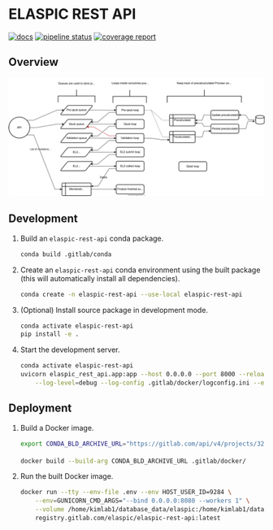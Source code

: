 # ELASPIC REST API

[![docs](https://img.shields.io/badge/docs-v0.2.5-blue.svg)](https://elaspic.gitlab.io/elaspic-rest-api/v0.2.5/)
[![pipeline status](https://gitlab.com/elaspic/elaspic-rest-api/badges/v0.2.5/pipeline.svg)](https://gitlab.com/elaspic/elaspic-rest-api/commits/v0.2.5/)
[![coverage report](https://gitlab.com/elaspic/elaspic-rest-api/badges/v0.2.5/coverage.svg?job=docs)](https://elaspic.gitlab.io/elaspic-rest-api/v0.2.5/htmlcov/)

## Overview

<p align="center">
<img src="docs/_static/workflow-diagram.svg" />
</p>

## Development

1. Build an `elaspic-rest-api` conda package.

    ```bash
    conda build .gitlab/conda
    ```

1. Create an `elaspic-rest-api` conda environment using the built package (this will automatically install all dependencies).

    ```bash
    conda create -n elaspic-rest-api --use-local elaspic-rest-api
    ```

1. (Optional) Install source package in development mode.

    ```bash
    conda activate elaspic-rest-api
    pip install -e .
    ```

1. Start the development server.

    ```bash
    conda activate elaspic-rest-api
    uvicorn elaspic_rest_api.app:app --host 0.0.0.0 --port 8000 --reload \
        --log-level=debug --log-config .gitlab/docker/logconfig.ini --env-file .env
    ```

## Deployment

1. Build a Docker image.

    ```bash
    export CONDA_BLD_ARCHIVE_URL="https://gitlab.com/api/v4/projects/3259401/jobs/artifacts/master/download?job=build"

    docker build --build-arg CONDA_BLD_ARCHIVE_URL .gitlab/docker/
    ```

1. Run the built Docker image.

    ```bash
    docker run --tty --env-file .env --env HOST_USER_ID=9284 \
        --env=GUNICORN_CMD_ARGS="--bind 0.0.0.0:8080 --workers 1" \
        --volume /home/kimlab1/database_data/elaspic:/home/kimlab1/database_data/elaspic:rw \
        registry.gitlab.com/elaspic/elaspic-rest-api:latest
    ```
